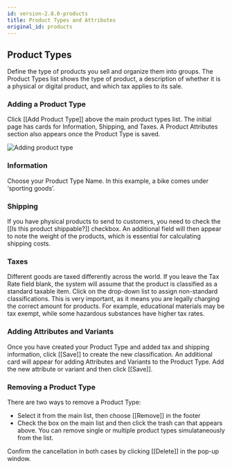 ```yaml
---
id: version-2.8.0-products
title: Product Types and Attributes
original_id: products
---
```


## Product Types

Define the type of products you sell and organize them into groups. The Product Types list shows the type of product, a description of whether it is a physical or digital product, and which tax applies to its sale.


### Adding a Product Type

Click [[Add&nbsp;Product&nbsp;Type]] above the main product types list. The initial page has cards for Information, Shipping, and Taxes. A Product Attributes section also appears once the Product Type is saved.

![Adding product type](assets/dashboard-config/2.png)


### Information

Choose your Product Type Name. In this example, a bike comes under ‘sporting goods’.


### Shipping

If you have physical products to send to customers, you need to check the [[Is&nbsp;this&nbsp;product&nbsp;shippable?]] checkbox. An additional field will then appear to note the weight of the products, which is essential for calculating shipping costs.


### Taxes

Different goods are taxed differently across the world. If you leave the Tax Rate field blank, the system will assume that the product is classified as a standard taxable item. Click on the drop-down list to assign non-standard classifications. This is very important, as it means you are legally charging the correct amount for products. For example, educational materials may be tax exempt, while some hazardous substances have higher tax rates.


### Adding Attributes and Variants

Once you have created your Product Type and added tax and shipping information, click [[Save]] to create the new classification. An additional card will appear for adding Attributes and Variants to the Product Type. Add the new attribute or variant and then click [[Save]]. 


### Removing a Product Type

There are two ways to remove a Product Type:

- Select it from the main list, then choose [[Remove]] in the footer
- Check the box on the main list and then click the trash can that appears above. You can remove single or multiple product types simulataneously from the list.

Confirm the cancellation in both cases by clicking [[Delete]] in the pop-up window.
